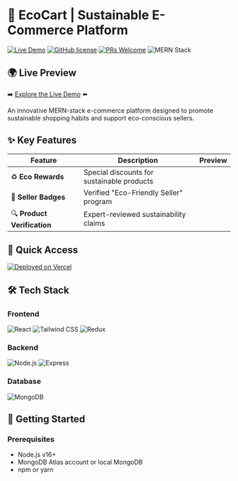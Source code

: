 # 🌱 EcoCart | Sustainable E-Commerce Platform

[![Live Demo](https://img.shields.io/badge/Demo-Live%20Preview-brightgreen?style=for-the-badge&logo=vercel)](https://eco-friendly-ecommerce.vercel.app)
[![GitHub license](https://img.shields.io/badge/license-MIT-blue.svg)](https://github.com/MohamedRamadan200224/ecocart/blob/main/LICENSE)
[![PRs Welcome](https://img.shields.io/badge/PRs-welcome-brightgreen.svg)](https://github.com/MohamedRamadan200224/ecocart/pulls)
![MERN Stack](https://img.shields.io/badge/MERN-Full%20Stack-green)

## 🌍 Live Preview
➡️ [Explore the Live Demo](https://your-deployed-url.vercel.app) ⬅️

An innovative MERN-stack e-commerce platform designed to promote sustainable shopping habits and support eco-conscious sellers.

## ✨ Key Features

<div align="center">

| Feature | Description | Preview |
|---------|-------------|---------|
| ♻ **Eco Rewards** | Special discounts for sustainable products |
| 🌿 **Seller Badges** | Verified "Eco-Friendly Seller" program |
| 🔍 **Product Verification** | Expert-reviewed sustainability claims |

</div>

## 🚀 Quick Access

[![Deployed on Vercel](https://img.shields.io/badge/Vercel-Deployed-black?style=for-the-badge&logo=vercel)](https://eco-friendly-ecommerce.vercel.app)

## 🛠️ Tech Stack

### Frontend
<p>
  <img src="https://img.shields.io/badge/React-20232A?style=for-the-badge&logo=react&logoColor=61DAFB" alt="React">
  <img src="https://img.shields.io/badge/Tailwind_CSS-38B2AC?style=for-the-badge&logo=tailwind-css&logoColor=white" alt="Tailwind CSS">
  <img src="https://img.shields.io/badge/Redux-593D88?style=for-the-badge&logo=redux&logoColor=white" alt="Redux">
</p>

### Backend
<p>
  <img src="https://img.shields.io/badge/Node.js-339933?style=for-the-badge&logo=nodedotjs&logoColor=white" alt="Node.js">
  <img src="https://img.shields.io/badge/Express.js-000000?style=for-the-badge&logo=express&logoColor=white" alt="Express">
</p>

### Database
<p>
  <img src="https://img.shields.io/badge/MongoDB-4EA94B?style=for-the-badge&logo=mongodb&logoColor=white" alt="MongoDB">
</p>

## 🏁 Getting Started

### Prerequisites
- Node.js v16+
- MongoDB Atlas account or local MongoDB
- npm or yarn
